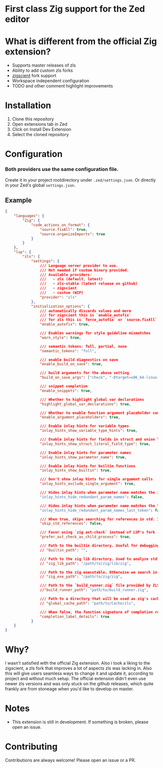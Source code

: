 # First class Zig support for the Zed editor

# What is different from the official Zig extension?

- Supports master releases of zls
- Ability to add custom zls forks
- [zigscient](https://github.com/llogick/zigscient) fork support
- Workspace independent configuration
- TODO and other comment highlight improvements

# Installation

1. Clone this repository
2. Open extensions tab in Zed
3. Click on Install Dev Extension
4. Select the cloned repository

# Configuration
### Both providers use the same configuration file.
Create it in your project rootdirectory under `.zed/settings.json`.
Or directly in your Zed's global `settings.json`.

## Example

```json
{
    "languages": {
        "Zig": {
            "code_actions_on_format": {
                "source.fixAll": true,
                "source.organizeImports": true
            }
        }
    },
    "lsp": {
        "zls": {
            "settings": {
                /// Language server provider to use.
                /// Not needed if custom binary provided.
                /// Available providers:
                ///   - zls (default, latest)
                ///   - zls-stable (latest release on github)
                ///   - zigscient
                ///   - custom (WIP)
                "provider": "zls"
            },
            "initialization_options": {
                /// automatically discards values and more
                /// for zigscient this is `enable_autofix`
                /// for zls this is `force_autofix` or `source.fixAll` in `code_actions_on_format`
                "enable_autofix": true,

                /// Enables warnings for style guideline mismatches
                "warn_style": true,

                /// semantic tokens: full, partial, none
                "semantic_tokens": "full",

                /// enable build diagnostics on save
                "enable_build_on_save": true,

                /// build arguments for the above setting
                "build_on_save_args": ["check", "-Dtarget=x86_64-linux-gnu"],

                /// snippet completion
                "enable_snippets": true,

                /// Whether to highlight global var declarations
                "highlight_global_var_declarations": true,

                /// Whether to enable function argument placeholder completions
                "enable_argument_placeholders": true,

                /// Enable inlay hints for variable types
                "inlay_hints_show_variable_type_hints": true,

                /// Enable inlay hints for fields in struct and union literals
                "inlay_hints_show_struct_literal_field_type": true,

                /// Enable inlay hints for parameter names
                "inlay_hints_show_parameter_name": true,

                /// Enable inlay hints for builtin functions
                "inlay_hints_show_builtin": true,

                /// Don't show inlay hints for single argument calls
                "inlay_hints_exclude_single_argument": true,

                /// Hides inlay hints when parameter name matches the identifier (e.g. foo: foo)
                "inlay_hints_hide_redundant_param_names": false,

                /// Hides inlay hints when parameter name matches the last token of a parameter node (e.g. foo: bar.foo, foo: &foo)
                "inlay_hints_hide_redundant_param_names_last_token": false,

                /// When true, skips searching for references in std. Improves lookup speed for functions in user's code. Renaming and go-to-definition will continue to work as is
                "skip_std_references": false,

                /// Favor using `zig ast-check` instead of LSP's fork
                "prefer_ast_check_as_child_process": true,

                /// Path to the builtin directory. Useful for debugging, automatically set if empty
                // "builtin_path": "",

                /// Path to the zig lib directory. Used to analyze std library imports
                // "zig_lib_path": "/path/to/zig/lib/zig",

                /// Path to the zig executable. Otherwise we search in PATH
                // "zig_exe_path": "/path/to/zig/zig",

                /// Path to the `build_runner.zig` file provided by ZLS. null is equivalent to
                //"build_runner_path": "path/to/build_runner.zig",

                /// Path to a directory that will be used as zig's cache
                // "global_cache_path": "path/to/Cache/zls",

                /// When false, the function signature of completion results is hidden. Improves readability in some editors
                "completion_label_details": true
            }
    }
}
```

# Why?
I wasn't satisfied with the official Zig extension. Also i took a liking to the zigscient, a zls fork that improves a lot of aspects zls was lacking in.
Also this will give users seamless ways to change it and update it, according to project and without much setup.
The official extension didn't even use newer zls versions and was only stuck on the github releases, which quite frankly are from stoneage when you'd like to develop on master.

# Notes
- This extension is still in development. If something is broken, please open an issue.

# Contributing
Contributions are always welcome! Please open an issue or a PR.
